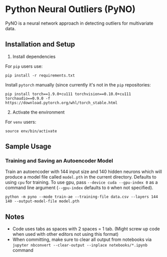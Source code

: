 # Python Neural Outliers (PyNO)

PyNO is a neural network approach in detecting outliers for multivariate data.

## Installation and Setup

1. Install dependencies

For `pip` users use:

```
pip install -r requirements.txt
```

Install `pytorch` manually (since currently it's not in the `pip` repositories:

```
pip install torch==1.9.0+cu111 torchvision==0.10.0+cu111 torchaudio==0.9.0 -f https://download.pytorch.org/whl/torch_stable.html
```

2. Activate the environment

For `venv` users:

```
source env/bin/activate
```

## Sample Usage

### Training and Saving an Autoencoder Model

Train an autoencoder with 144 input size and 140 hidden neurons which will produce a model file called `model.pth` in the current directory. Defaults to using `cpu` for training. To use gpu, pass `--device cuda --gpu-index 0` as a command line argument (`--gpu-index` defaults to `0` when not specified).

```
python -m pyno --mode train-ae --training-file data.csv --layers 144 140 --output-model-file model.pth
```

## Notes

* Code uses tabs as spaces with 2 spaces = 1 tab. (Might screw up code when used with other editors not using this format)
* When committing, make sure to clear all output from notebooks via `jupyter nbconvert --clear-output --inplace notebooks/*.ipynb` command
